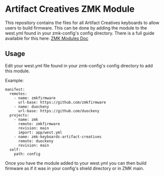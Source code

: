 # Artifact Creatives ZMK Module

This repository contains the files for all Artifact Creatives keyboards to allow users to build firmware. This can be done by adding the module to the west.yml found in your zmk-config's config directory. There is a full guide available for this here: [ZMK Modules Doc](https://zmk.dev/docs/features/modules)

## Usage

Edit your west.yml file found in your zmk-config's config directory to add this module.

Example:

```
manifest:
  remotes:
    - name: zmkfirmware
      url-base: https://github.com/zmkfirmware
    - name: duockeny
      url-base: https://github.com/duockeny
  projects:
    - name: zmk
      remote: zmkfirmware
      revision: main
      import: app/west.yml
    - name: zmk-keyboards-artifact-creatives
      remote: duockeny
      revision: main
  self:
    path: config
```
Once you have the module added to your west.yml you can then build firmware as if it was in your config's shield directory or in ZMK main.
